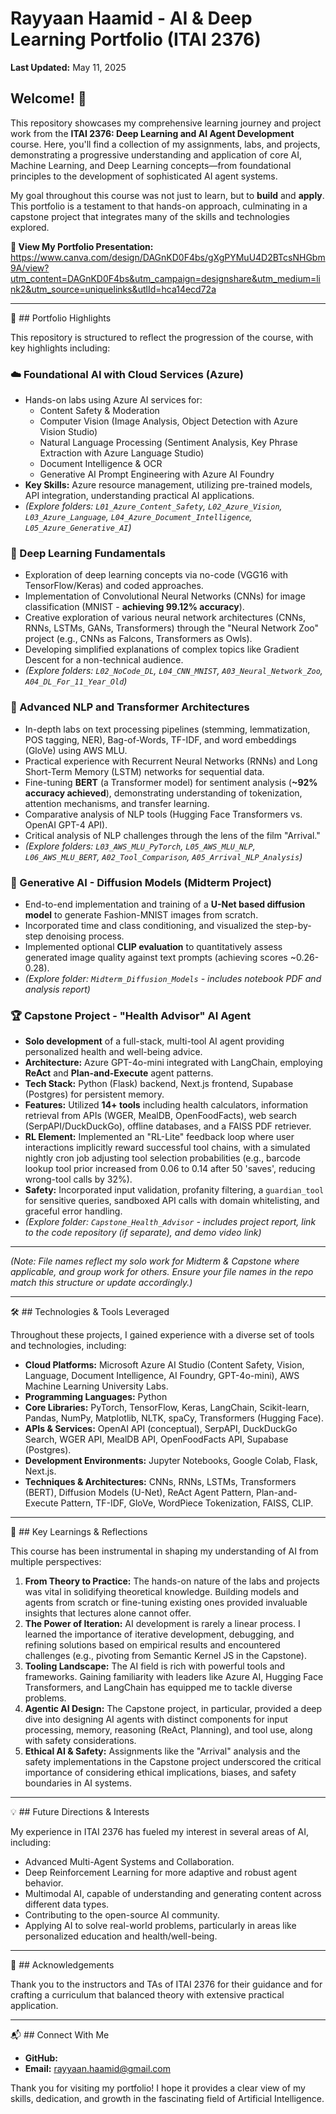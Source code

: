 # Rayyaan Haamid - AI & Deep Learning Portfolio (ITAI 2376)

**Last Updated:** May 11, 2025

## Welcome! 👋

This repository showcases my comprehensive learning journey and project work from the **ITAI 2376: Deep Learning and AI Agent Development** course. Here, you'll find a collection of my assignments, labs, and projects, demonstrating a progressive understanding and application of core AI, Machine Learning, and Deep Learning concepts—from foundational principles to the development of sophisticated AI agent systems.

My goal throughout this course was not just to learn, but to **build** and **apply**. This portfolio is a testament to that hands-on approach, culminating in a capstone project that integrates many of the skills and technologies explored.

**🔗 View My Portfolio Presentation:** https://www.canva.com/design/DAGnKD0F4bs/gXgPYMuU4D2BTcsNHGbm9A/view?utm_content=DAGnKD0F4bs&utm_campaign=designshare&utm_medium=link2&utm_source=uniquelinks&utlId=hca14ecd72a

---

🌟 ## Portfolio Highlights

This repository is structured to reflect the progression of the course, with key highlights including:

### ☁️ Foundational AI with Cloud Services (Azure)
- Hands-on labs using Azure AI services for:
    - Content Safety & Moderation
    - Computer Vision (Image Analysis, Object Detection with Azure Vision Studio)
    - Natural Language Processing (Sentiment Analysis, Key Phrase Extraction with Azure Language Studio)
    - Document Intelligence & OCR
    - Generative AI Prompt Engineering with Azure AI Foundry
- **Key Skills:** Azure resource management, utilizing pre-trained models, API integration, understanding practical AI applications.
- *(Explore folders: `L01_Azure_Content_Safety`, `L02_Azure_Vision`, `L03_Azure_Language`, `L04_Azure_Document_Intelligence`, `L05_Azure_Generative_AI`)*

### 🧠 Deep Learning Fundamentals
- Exploration of deep learning concepts via no-code (VGG16 with TensorFlow/Keras) and coded approaches.
- Implementation of Convolutional Neural Networks (CNNs) for image classification (MNIST - **achieving 99.12% accuracy**).
- Creative exploration of various neural network architectures (CNNs, RNNs, LSTMs, GANs, Transformers) through the "Neural Network Zoo" project (e.g., CNNs as Falcons, Transformers as Owls).
- Developing simplified explanations of complex topics like Gradient Descent for a non-technical audience.
- *(Explore folders: `L02_NoCode_DL`, `L04_CNN_MNIST`, `A03_Neural_Network_Zoo`, `A04_DL_For_11_Year_Old`)*

### 💬 Advanced NLP and Transformer Architectures
- In-depth labs on text processing pipelines (stemming, lemmatization, POS tagging, NER), Bag-of-Words, TF-IDF, and word embeddings (GloVe) using AWS MLU.
- Practical experience with Recurrent Neural Networks (RNNs) and Long Short-Term Memory (LSTM) networks for sequential data.
- Fine-tuning **BERT** (a Transformer model) for sentiment analysis (**~92% accuracy achieved**), demonstrating understanding of tokenization, attention mechanisms, and transfer learning.
- Comparative analysis of NLP tools (Hugging Face Transformers vs. OpenAI GPT-4 API).
- Critical analysis of NLP challenges through the lens of the film "Arrival."
- *(Explore folders: `L03_AWS_MLU_PyTorch`, `L05_AWS_MLU_NLP`, `L06_AWS_MLU_BERT`, `A02_Tool_Comparison`, `A05_Arrival_NLP_Analysis`)*

### 🎨 Generative AI - Diffusion Models (Midterm Project)
- End-to-end implementation and training of a **U-Net based diffusion model** to generate Fashion-MNIST images from scratch.
- Incorporated time and class conditioning, and visualized the step-by-step denoising process.
- Implemented optional **CLIP evaluation** to quantitatively assess generated image quality against text prompts (achieving scores ~0.26-0.28).
- *(Explore folder: `Midterm_Diffusion_Models` - includes notebook PDF and analysis report)*

### 🏆 Capstone Project - "Health Advisor" AI Agent
- **Solo development** of a full-stack, multi-tool AI agent providing personalized health and well-being advice.
- **Architecture:** Azure GPT-4o-mini integrated with LangChain, employing **ReAct** and **Plan-and-Execute** agent patterns.
- **Tech Stack:** Python (Flask) backend, Next.js frontend, Supabase (Postgres) for persistent memory.
- **Features:** Utilized **14+ tools** including health calculators, information retrieval from APIs (WGER, MealDB, OpenFoodFacts), web search (SerpAPI/DuckDuckGo), offline databases, and a FAISS PDF retriever.
- **RL Element:** Implemented an "RL-Lite" feedback loop where user interactions implicitly reward successful tool chains, with a simulated nightly cron job adjusting tool selection probabilities (e.g., barcode lookup tool prior increased from 0.06 to 0.14 after 50 'saves', reducing wrong-tool calls by 32%).
- **Safety:** Incorporated input validation, profanity filtering, a `guardian_tool` for sensitive queries, sandboxed API calls with domain whitelisting, and graceful error handling.
- *(Explore folder: `Capstone_Health_Advisor` - includes project report, link to the code repository (if separate), and demo video link)*

---

*(Note: File names reflect my solo work for Midterm & Capstone where applicable, and group work for others. Ensure your file names in the repo match this structure or update accordingly.)*

---

🛠️ ## Technologies & Tools Leveraged

Throughout these projects, I gained experience with a diverse set of tools and technologies, including:

- **Cloud Platforms:** Microsoft Azure AI Studio (Content Safety, Vision, Language, Document Intelligence, AI Foundry, GPT-4o-mini), AWS Machine Learning University Labs.
- **Programming Languages:** Python
- **Core Libraries:** PyTorch, TensorFlow, Keras, LangChain, Scikit-learn, Pandas, NumPy, Matplotlib, NLTK, spaCy, Transformers (Hugging Face).
- **APIs & Services:** OpenAI API (conceptual), SerpAPI, DuckDuckGo Search, WGER API, MealDB API, OpenFoodFacts API, Supabase (Postgres).
- **Development Environments:** Jupyter Notebooks, Google Colab, Flask, Next.js.
- **Techniques & Architectures:** CNNs, RNNs, LSTMs, Transformers (BERT), Diffusion Models (U-Net), ReAct Agent Pattern, Plan-and-Execute Pattern, TF-IDF, GloVe, WordPiece Tokenization, FAISS, CLIP.

---

🚀 ## Key Learnings & Reflections

This course has been instrumental in shaping my understanding of AI from multiple perspectives:

1.  **From Theory to Practice:** The hands-on nature of the labs and projects was vital in solidifying theoretical knowledge. Building models and agents from scratch or fine-tuning existing ones provided invaluable insights that lectures alone cannot offer.
2.  **The Power of Iteration:** AI development is rarely a linear process. I learned the importance of iterative development, debugging, and refining solutions based on empirical results and encountered challenges (e.g., pivoting from Semantic Kernel JS in the Capstone).
3.  **Tooling Landscape:** The AI field is rich with powerful tools and frameworks. Gaining familiarity with leaders like Azure AI, Hugging Face Transformers, and LangChain has equipped me to tackle diverse problems.
4.  **Agentic AI Design:** The Capstone project, in particular, provided a deep dive into designing AI agents with distinct components for input processing, memory, reasoning (ReAct, Planning), and tool use, along with safety considerations.
5.  **Ethical AI & Safety:** Assignments like the "Arrival" analysis and the safety implementations in the Capstone project underscored the critical importance of considering ethical implications, biases, and safety boundaries in AI systems.

---

💡 ## Future Directions & Interests

My experience in ITAI 2376 has fueled my interest in several areas of AI, including:

- Advanced Multi-Agent Systems and Collaboration.
- Deep Reinforcement Learning for more adaptive and robust agent behavior.
- Multimodal AI, capable of understanding and generating content across different data types.
- Contributing to the open-source AI community.
- Applying AI to solve real-world problems, particularly in areas like personalized education and health/well-being.

---

🙏 ## Acknowledgements

Thank you to the instructors and TAs of ITAI 2376 for their guidance and for crafting a curriculum that balanced theory with extensive practical application.

---

📬 ## Connect With Me

- **GitHub:**
- **Email:** rayyaan.haamid@gmail.com

Thank you for visiting my portfolio! I hope it provides a clear view of my skills, dedication, and growth in the fascinating field of Artificial Intelligence.
